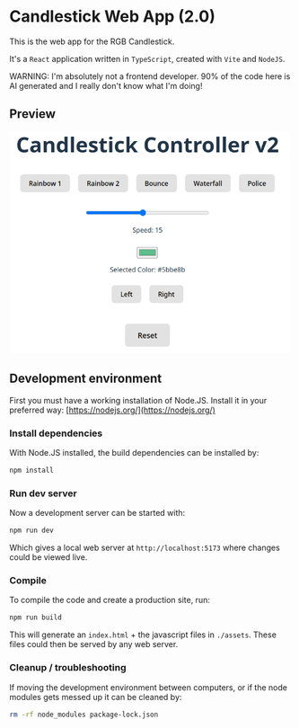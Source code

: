 # Candlestick Web App (2.0)
This is the web app for the RGB Candlestick.

It's a `React` application written in `TypeScript`, created with `Vite` and `NodeJS`.

WARNING: I'm absolutely not a frontend developer. 90% of the code here is AI generated and I really don't know what I'm doing!

## Preview

<img src="./preview.png" width="500">

## Development environment

First you must have a working installation of Node.JS. Install it in your preferred way:
[https://nodejs.org/](https://nodejs.org/)

### Install dependencies

With Node.JS installed, the build dependencies can be installed by:
```bash
npm install
```

### Run dev server

Now a development server can be started with:

```bash
npm run dev
```
Which gives a local web server at `http://localhost:5173` where changes could be viewed live.

### Compile

To compile the code and create a production site, run:
```bash
npm run build
```
This will generate an `index.html` + the javascript files in `./assets`. These files could then be served by any web server.


### Cleanup / troubleshooting

If moving the development environment between computers, or if the node modules gets messed up it can be cleaned by:
```bash
rm -rf node_modules package-lock.json
```

